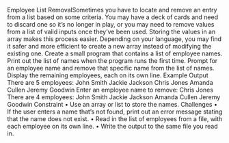 Employee List RemovalSometimes you have to locate and remove an entry from a list based on some criteria. You may have a deck of cards and need to discard one so it’s no longer in play, or you may need to remove values from a list of valid inputs once they’ve been used. Storing the values in an array makes this process easier. Depending on your language, you may find it safer and more efficient to create a new array instead of modifying the existing one. Create a small program that contains a list of employee names. Print out the list of names when the program runs the first time. Prompt for an employee name and remove that specific name from the list of names. Display the remaining employees, each on its own line. Example Output There are 5 employees: John Smith Jackie Jackson Chris Jones Amanda Cullen Jeremy Goodwin Enter an employee name to remove: Chris Jones There are 4 employees: John Smith Jackie Jackson Amanda Cullen Jeremy Goodwin Constraint • Use an array or list to store the names. Challenges • If the user enters a name that’s not found, print out an error message stating that the name does not exist. • Read in the list of employees from a file, with each employee on its own line. • Write the output to the same file you read in.